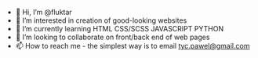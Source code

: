 - 👋 Hi, I’m @fluktar
- 👀 I’m interested in creation of good-looking websites
- 🌱 I’m currently learning HTML CSS/SCSS JAVASCRIPT PYTHON
- 💞️ I’m looking to collaborate on front/back end of web pages
- 📫 How to reach me - the simplest way is to email tyc.pawel@gmail.com

<!---
fluktar/fluktar is a ✨ special ✨ repository because its `README.md` (this file) appears on your GitHub profile.
You can click the Preview link to take a look at your changes.
--->
